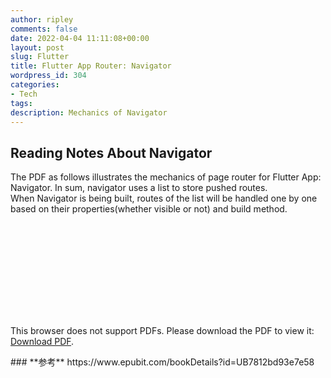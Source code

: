 ```yaml
---
author: ripley
comments: false
date: 2022-04-04 11:11:08+00:00
layout: post
slug: Flutter
title: Flutter App Router: Navigator
wordpress_id: 304
categories:
- Tech
tags:
description: Mechanics of Navigator
---
```

## **Reading Notes About Navigator**   
The PDF as follows illustrates the mechanics of page router for Flutter App: Navigator. In sum, navigator uses a list to store pushed routes.  
When Navigator is being built, routes of the list will be handled one by one based on their properties(whether visible or not) and build method.   
    
<object data="https://ririripley.github.io/assets/img/Navigation.pdf" type="application/pdf" width="1200px" height="1400px">
    <embed src="https://ririripley.github.io/assets/img/Navigation.pdf">
        <p>This browser does not support PDFs. Please download the PDF to view it: <a href="https://ririripley.github.io/assets/img/Navigation.pdf">Download PDF</a>.</p>
    </embed>
</object>  
### **参考**     
https://www.epubit.com/bookDetails?id=UB7812bd93e7e58

